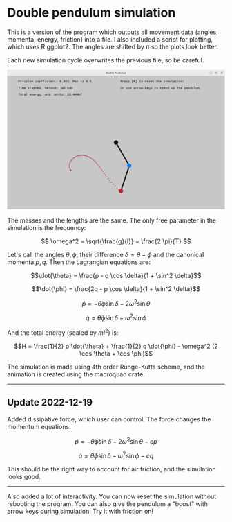 # Double pendulum simulation

This is a version of the program which outputs all movement data (angles, momenta, energy, friction) into a file. I also included a script for plotting, which uses R ggplot2. The angles are shifted by $\pi$ so the plots look better.

Each new simulation cycle overwrites the previous file, so be careful.

![Program window during simulation](./pictures/Running_view.png)

The masses and the lengths are the same. The only free parameter in the simulation is the frequency:

$$ \omega^2 = \sqrt{\frac{g}{l}} = \frac{2 \pi}{T} $$

Let's call the angles $\theta, \phi$, their difference $\delta = \theta - \phi$ and the canonical momenta $p, q$. Then the Lagrangian equations are:

$$\dot{\theta} = \frac{p - q \cos \delta}{1 + \sin^2 \delta}$$

$$\dot{\phi} = \frac{2q - p \cos \delta}{1 + \sin^2 \delta}$$

$$\dot{p} = - \dot{\theta} \dot{\phi} \sin \delta - 2 \omega^2 \sin \theta$$

$$\dot{q} = \dot{\theta} \dot{\phi} \sin \delta - \omega^2 \sin \phi$$

And the total energy (scaled by $m l^2$) is:

$$H = \frac{1}{2} p \dot{\theta} + \frac{1}{2} q \dot{\phi} - \omega^2 (2 \cos \theta + \cos \phi)$$

The simulation is made using 4th order Runge-Kutta scheme, and the animation is created using the macroquad crate.

---

## Update 2022-12-19

Added dissipative force, which user can control. The force changes the momentum equations:

$$\dot{p} = - \dot{\theta} \dot{\phi} \sin \delta - 2 \omega^2 \sin \theta - c p$$

$$\dot{q} = \dot{\theta} \dot{\phi} \sin \delta - \omega^2 \sin \phi - c q$$

This should be the right way to account for air friction, and the simulation looks good.

---

Also added a lot of interactivity. You can now reset the simulation without rebooting the program. You can also give the pendulum a "boost" with arrow keys during simulation. Try it with friction on!
